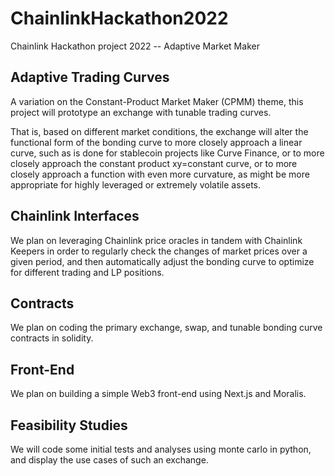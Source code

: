 # ChainlinkHackathon2022
Chainlink Hackathon project 2022 -- Adaptive Market Maker


## Adaptive Trading Curves

A variation on the Constant-Product Market Maker (CPMM) theme, this project will prototype an exchange with tunable trading curves. 

That is, based on different market conditions, the exchange will alter the functional form of the bonding curve to more closely approach a linear curve, such as is done for stablecoin projects like Curve Finance, or to more closely approach the constant product xy=constant curve, or to more closely approach a function with even more curvature, as might be more appropriate for highly leveraged or extremely volatile assets.

## Chainlink Interfaces

We plan on leveraging Chainlink price oracles in tandem with Chainlink Keepers in order to regularly check the changes of market prices over a given period, and then automatically adjust the bonding curve to optimize for different trading and LP positions.

## Contracts

We plan on coding the primary exchange, swap, and tunable bonding curve contracts in solidity. 

## Front-End

We plan on building a simple Web3 front-end using Next.js and Moralis.

## Feasibility Studies

We will code some initial tests and analyses using monte carlo in python, and display the use cases of such an exchange.
